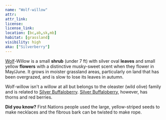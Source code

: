 ```yaml
---
name: "Wolf-willow"
attr: 
attr_link: 
license: 
license_link: 
location: [bc,ab,sk,mb]
habitat: [grassland]
visibility: high 
aka: ["Silverberry"]
---
```

[Wolf](/animals/wolf)-Willow is a small **shrub** (under 7 ft) with silver oval **leaves** and small yellow **flowers** with a distinctive musky-sweet scent when they flower in May/June. It grows in moister grassland areas, particularly on land that has been overgrazed, and is slow to lose its leaves in autumn. 

Wolf-willow isn't a willow at all but belongs to the oleaster (wild olive) family and is related to [Silver Buffaloberry](/trees/buffalo). [Silver Buffaloberry](/trees/buffalo), however, has thorns and red berries.

**Did you know?** First Nations people used the large, yellow-striped seeds to make necklaces and the fibrous bark can be twisted to make rope.
